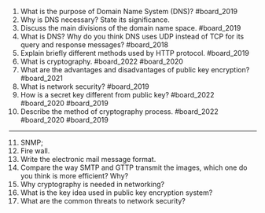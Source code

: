 1. What is the purpose of Domain Name System (DNS)? #board_2019 
2. Why is DNS necessary? State its significance.
3. Discuss the main divisions of the domain name space. #board_2019 
4. What is DNS? Why do you think DNS uses UDP instead of TCP for its query and response messages? #board_2018 
5. Explain briefly different methods used by HTTP protocol. #board_2019 
6. What is cryptography. #board_2022 #board_2020 
7. What are the advantages and disadvantages of public key encryption? #board_2021 
8. What is network security? #board_2019 
9. How is a secret key different from public key? #board_2022 #board_2020 #board_2019 
10. Describe the method of cryptography process. #board_2022 #board_2020 #board_2019 

---

11. SNMP;
12. Fire wall.
13. Write the electronic mail message format.
14. Compare the way SMTP and GTTP transmit the images, which one do you think is more efficient? Why?
15. Why cryptography is needed in networking?
16. What is the key idea used in public key encryption system?
17. What are the common threats to network security?
